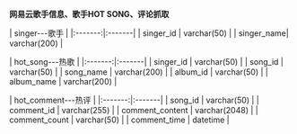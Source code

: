 **网易云歌手信息、歌手HOT SONG、评论抓取**

| singer---歌手 |
|:-------:|:-------|
| singer_id | varchar(50) |
| singer_name| varchar(200) |

| hot_song---热歌 |
|:-------:|:-------|
| singer_id | varchar(50) |
| song_id | varchar(50) |
| song_name | varchar(200) |
| album_id | varchar(50) |
| album_name | varchar(200) |

| hot_comment---热评 |
|:-------:|:-------|
| song_id | varchar(50) |
| comment_id | varchar(255) |
| comment_content | varchar(2048) |
| comment_count | varchar(50) |
| comment_time | datetime |